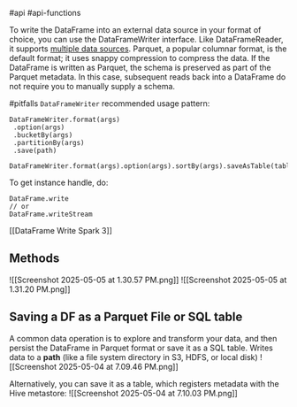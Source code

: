 #api  #api-functions 

To write the DataFrame into an external data source in your format of choice, you can use the DataFrameWriter interface. Like DataFrameReader, it supports [multiple data sources](https://oreil.ly/4rYNZ). Parquet, a popular columnar format, is the default format; it uses snappy compression to compress the data. If the DataFrame is written as Parquet, the schema is preserved as part of the Parquet metadata. In this case, subsequent reads back into a DataFrame do not require you to manually supply a schema.


#pitfalls 
`DataFrameWriter` recommended usage pattern:
```
DataFrameWriter.format(args)
 .option(args)
 .bucketBy(args)
 .partitionBy(args)
 .save(path)

DataFrameWriter.format(args).option(args).sortBy(args).saveAsTable(table)
```

To get instance handle, do:
```
DataFrame.write
// or
DataFrame.writeStream
```

[[DataFrame Write Spark 3]]

## Methods

![[Screenshot 2025-05-05 at 1.30.57 PM.png]]
![[Screenshot 2025-05-05 at 1.31.20 PM.png]]
## Saving a DF as a Parquet File or SQL table
A common data operation is to explore and transform your data, and then persist the DataFrame in Parquet format or save it as a SQL table. Writes data to a **path** (like a file system directory in S3, HDFS, or local disk)
![[Screenshot 2025-05-04 at 7.09.46 PM.png]]

Alternatively, you can save it as a table, which registers metadata with the Hive metastore:
![[Screenshot 2025-05-04 at 7.10.03 PM.png]]